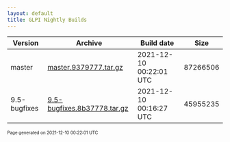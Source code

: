 ```yaml
---
layout: default
title: GLPI Nightly Builds
---
```


Version|Archive|Build date|Size
---|---|---|---
master|[master.9379777.tar.gz](master.9379777.tar.gz)|2021-12-10 00:22:01 UTC|87266506
9.5-bugfixes|[9.5-bugfixes.8b37778.tar.gz](9.5-bugfixes.8b37778.tar.gz)|2021-12-10 00:16:27 UTC|45955235

<font size="1">Page generated on 2021-12-10 00:22:01 UTC</font>
